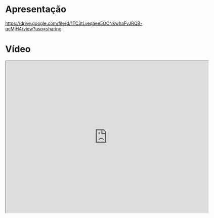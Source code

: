 # Apresentação

<https://drive.google.com/file/d/1TC3tLveqaee5OCNkwhaFvJRQB-qcMjH4/view?usp=sharing>

# Vídeo

<iframe src="https://drive.google.com/file/d/1TC3tLveqaee5OCNkwhaFvJRQB-qcMjH4/preview" width="640" height="480" allow="autoplay"></iframe>
